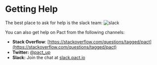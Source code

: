 # Getting Help

The best place to ask for help is the slack team: ![slack](http://slack.pact.io/badge.svg)

You can also get help on Pact from the following channels:

* **Stack Overflow**: [https://stackoverflow.com/questions/tagged/pact](https://stackoverflow.com/questions/tagged/pact)
* **Twitter:** [@pact\_up](https://twitter.com/pact_up)
* **Slack:** Join the chat at [slack.pact.io](http://slack.pact.io)

